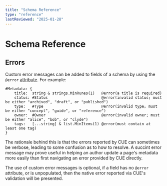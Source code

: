 ```yaml
---
title: "Schema Reference"
type: "reference"
lastReviewed: "2025-01-28"
---
```

# Schema Reference

## Errors

Custom error messages can be added to fields of a schema by using the `@error`
[attribute](https://cuelang.org/docs/reference/spec/#attributes). For example:

```cue
#Metadata: {
	title:  string & strings.MinRunes(1)   @error(a title is required)
	status: #Status                        @error(invalid status; must be either "archived", "draft", or "published")
	type:   #Type                          @error(invalid type; must be either "concept", "guide", or "reference")
	owner:  #Owner                         @error(invalid owner; must be either "alice", "bob", or "clyde")
	tags:   [...string] & list.MinItems(1) @error(must contain at least one tag)
}
```

The rationale behind this is that the errors reported by CUE can sometimes be
verbose, leading to some confusion as to how to resolve. A succint error message
may prove useful in helping an author update a page's metadata more easily than
first navigating an error provided by CUE directly.

The use of custom error messages is optional, if a field has no `@error`
attribute, or is unpopulated, then the native error reported via CUE's
validation will be presented.
